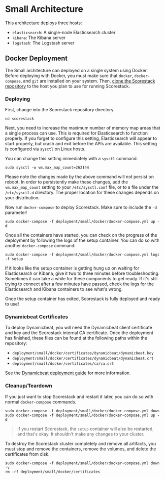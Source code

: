 Small Architecture
==================

This architecture deploys three hosts:

- `elasticsearch`: A single-node Elasticsearch cluster
- `kibana`: The Kibana server
- `logstash`: The Logstash server

Docker Deployment
-----------------

The Small architecture can deployed on a single system using Docker. Before deploying with Docker, you must make sure that `docker`, `docker-compose`, and `git` are installed on your system. Then, [clone the Scorestack repository](cloning.md) to the host you plan to use for running Scorestack.

### Deploying

First, change into the Scorestack repository directory.

```shell
cd scorestack
```

Next, you need to increase the maximum number of memory map areas that a single process can use. This is required for Elasticsearch to function properly. If you forget to configure this setting, Elasticsearch will appear to start properly, but crash and exit before the APIs are available. This setting is configured via `sysctl` on Linux hosts.

You can change this setting immediately with a `sysctl` command.

```shell
sudo sysctl -w vm.max_map_count=262144
```

Please note the changes made by the above command will not persist on reboot. In order to persistently make these changes, add the `vm.max_map_count` setting to your `/etc/sysctl.conf` file, or to a file under the `/etc/sysctl.d` directory. The proper location for these changes depends on your distribution.

Now run `docker-compose` to deploy Scorestack. Make sure to include the `-d` parameter!

```shell
sudo docker-compose -f deployment/small/docker/docker-compose.yml up -d
```

Once all the containers have started, you can check on the progress of the deployment by following the logs of the setup container. You can do so with another `docker-compose` command.

```shell
sudo docker-compose -f deployment/small/docker/docker-compose.yml logs -f setup
```

If it looks like the setup container is getting hung up on waiting for Elasticsearch or Kibana, give it two to three minutes before troubleshooting. Sometimes it can take a while for these components to get ready. If it's still trying to connect after a few minutes have passed, check the logs for the Elasticsearch and Kibana containers to see what's wrong.

Once the setup container has exited, Scorestack is fully deployed and ready to use!

### Dynamicbeat Certificates

To deploy Dynamicbeat, you will need the Dynamicbeat client certificate and key and the Scorestack internal CA certificate. Once the deployment has finished, these files can be found at the following paths within the repository:

- `deployment/small/docker/certificates/dynamicbeat/dynamicbeat.key`
- `deployment/small/docker/certificates/dynamicbeat/dynamicbeat.crt`
- `deployment/small/docker/certificates/ca/ca.crt`

See the [Dynamicbeat deployment guide](dynamicbeat.md) for more information.

### Cleanup/Teardown

If you just want to stop Scorestack and restart it later, you can do so with normal `docker-compose` commands.

```shell
sudo docker-compose -f deployment/small/docker/docker-compose.yml down
sudo docker-compose -f deployment/small/docker/docker-compose.yml up -d
```

> If you restart Scorestack, the `setup` container will also be restarted, and that's okay. It shouldn't make any changes to your cluster.

To destroy the Scorestack cluster completely and remove all artifacts, you must stop and remove the containers, remove the volumes, and delete the certificates from disk.

```shell
sudo docker-compose -f deployment/small/docker/docker-compose.yml down -v
rm -rf deployment/small/docker/certificates
```